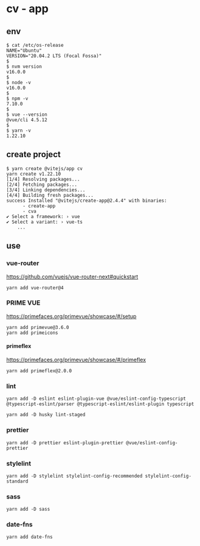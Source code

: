 # cv - app

## env

```
$ cat /etc/os-release
NAME="Ubuntu"
VERSION="20.04.2 LTS (Focal Fossa)"
$
$ nvm version
v16.0.0
$
$ node -v
v16.0.0
$
$ npm -v
7.10.0
$
$ vue --version
@vue/cli 4.5.12
$
$ yarn -v
1.22.10
```

## create project

```
$ yarn create @vitejs/app cv
yarn create v1.22.10
[1/4] Resolving packages...
[2/4] Fetching packages...
[3/4] Linking dependencies...
[4/4] Building fresh packages...
success Installed "@vitejs/create-app@2.4.4" with binaries:
      - create-app
      - cva
✔ Select a framework: › vue
✔ Select a variant: › vue-ts
    ...
```

## use

### vue-router

https://github.com/vuejs/vue-router-next#quickstart

```
yarn add vue-router@4
```

### PRIME VUE

https://primefaces.org/primevue/showcase/#/setup

```
yarn add primevue@3.6.0
yarn add primeicons
```

#### primeflex

https://primefaces.org/primevue/showcase/#/primeflex

```
yarn add primeflex@2.0.0
```

### lint

```
yarn add -D eslint eslint-plugin-vue @vue/eslint-config-typescript @typescript-eslint/parser @typescript-eslint/eslint-plugin typescript
```

```
yarn add -D husky lint-staged
```

### prettier

```
yarn add -D prettier eslint-plugin-prettier @vue/eslint-config-prettier
```

### stylelint

```
yarn add -D stylelint stylelint-config-recommended stylelint-config-standard
```

### sass

```
yarn add -D sass
```

### date-fns

```
yarn add date-fns
```